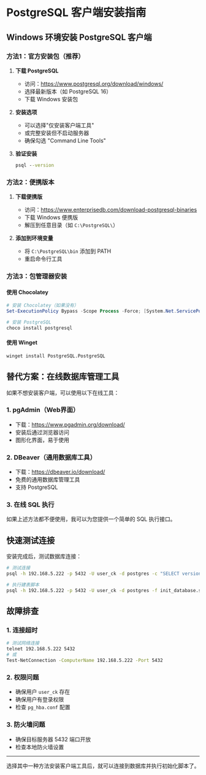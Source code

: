 # PostgreSQL 客户端安装指南

## Windows 环境安装 PostgreSQL 客户端

### 方法1：官方安装包（推荐）

1. **下载 PostgreSQL**
   - 访问：https://www.postgresql.org/download/windows/
   - 选择最新版本（如 PostgreSQL 16）
   - 下载 Windows 安装包

2. **安装选项**
   - 可以选择"仅安装客户端工具"
   - 或完整安装但不启动服务器
   - 确保勾选 "Command Line Tools"

3. **验证安装**
   ```cmd
   psql --version
   ```

### 方法2：便携版本

1. **下载便携版**
   - 访问：https://www.enterprisedb.com/download-postgresql-binaries
   - 下载 Windows 便携版
   - 解压到任意目录（如 `C:\PostgreSQL\`）

2. **添加到环境变量**
   - 将 `C:\PostgreSQL\bin` 添加到 PATH
   - 重启命令行工具

### 方法3：包管理器安装

#### 使用 Chocolatey
```powershell
# 安装 Chocolatey（如果没有）
Set-ExecutionPolicy Bypass -Scope Process -Force; [System.Net.ServicePointManager]::SecurityProtocol = [System.Net.ServicePointManager]::SecurityProtocol -bor 3072; iex ((New-Object System.Net.WebClient).DownloadString('https://community.chocolatey.org/install.ps1'))

# 安装 PostgreSQL
choco install postgresql
```

#### 使用 Winget
```cmd
winget install PostgreSQL.PostgreSQL
```

## 替代方案：在线数据库管理工具

如果不想安装客户端，可以使用以下在线工具：

### 1. pgAdmin（Web界面）
- 下载：https://www.pgadmin.org/download/
- 安装后通过浏览器访问
- 图形化界面，易于使用

### 2. DBeaver（通用数据库工具）
- 下载：https://dbeaver.io/download/
- 免费的通用数据库管理工具
- 支持 PostgreSQL

### 3. 在线 SQL 执行

如果上述方法都不便使用，我可以为您提供一个简单的 SQL 执行接口。

## 快速测试连接

安装完成后，测试数据库连接：

```bash
# 测试连接
psql -h 192.168.5.222 -p 5432 -U user_ck -d postgres -c "SELECT version();"

# 执行建表脚本
psql -h 192.168.5.222 -p 5432 -U user_ck -d postgres -f init_database.sql
```

## 故障排查

### 1. 连接超时
```bash
# 测试网络连接
telnet 192.168.5.222 5432
# 或
Test-NetConnection -ComputerName 192.168.5.222 -Port 5432
```

### 2. 权限问题
- 确保用户 `user_ck` 存在
- 确保用户有登录权限
- 检查 `pg_hba.conf` 配置

### 3. 防火墙问题
- 确保目标服务器 5432 端口开放
- 检查本地防火墙设置

---

选择其中一种方法安装客户端工具后，就可以连接到数据库并执行初始化脚本了。
